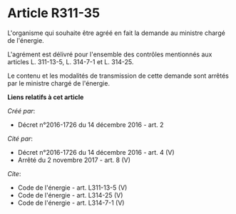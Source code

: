 # Article R311-35

L'organisme qui souhaite être agréé en fait la demande au ministre chargé de l'énergie. 

L'agrément est délivré pour l'ensemble des contrôles mentionnés aux articles L. 311-13-5, L. 314-7-1 et L. 314-25. 

Le contenu et les modalités de transmission de cette demande sont arrêtés par le ministre chargé de l'énergie.

**Liens relatifs à cet article**

_Créé par_:

  - Décret n°2016-1726 du 14 décembre 2016 - art. 2

_Cité par_:

  - Décret n°2016-1726 du 14 décembre 2016 - art. 4 (V)
  - Arrêté du 2 novembre 2017 - art. 8 (V)

_Cite_:

  - Code de l'énergie - art. L311-13-5 (V)
  - Code de l'énergie - art. L314-25 (V)
  - Code de l'énergie - art. L314-7-1 (V)
